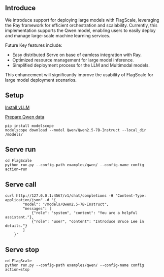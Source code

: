 ## Introduce
We introduce support for deploying large models with FlagScale, leveraging the Ray framework for efficient orchestration and scalability. Currently, this implementation supports the Qwen model, enabling users to easily deploy and manage large-scale machine learning services.

Future Key features include:

- Easy distributed Serve on base of eamless integration with Ray.
- Optimized resource management for large model inference.
- Simplified deployment process for the LLM and Multimodal models.

This enhancement will significantly improve the usability of FlagScale for large model deployment scenarios.


## Setup
[Install vLLM](../../../README.md#setup)

[Prepare Qwen data](https://www.modelscope.cn/models/Qwen/Qwen2.5-7B-Instruct/summary)

```shell
pip install modelscope
modelscope download --model Qwen/Qwen2.5-7B-Instruct --local_dir /models/
```


## Serve run
```shell
cd FlagScale
python run.py --config-path examples/qwen/ --config-name config action=run
```


## Serve call
```shell
curl http://127.0.0.1:4567/v1/chat/completions -H "Content-Type: application/json" -d '{
        "model": "/models/Qwen2.5-7B-Instruct",
        "messages": [
            {"role": "system", "content": "You are a helpful assistant."},
            {"role": "user", "content": "Introduce Bruce Lee in details."}
        ]
    }'
```


## Serve stop
```shell
cd FlagScale
python run.py --config-path examples/qwen/ --config-name config action=stop
```
